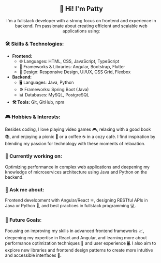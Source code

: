 <!DOCTYPE html>
<html lang="en">
<head>
    <meta charset="UTF-8">
    <meta name="viewport" content="width=device-width, initial-scale=1.0">
</head>
<body>
    <h2 style="text-align: center;">👋 Hi! I'm Patty</h2>
    <p style="text-align: center;">I'm a fullstack developer with a strong focus on frontend and experience in backend. I'm passionate about creating efficient and scalable web applications using:</p>

<h3>🛠️ Skills & Technologies:</h3>
    <ul>
        <li><strong>Frontend:</strong>
            <ul>
                <li>🌐 Languages: HTML, CSS, JavaScript, TypeScript</li>
                <li>🔧 Frameworks & Libraries: Angular, Bootstrap, Flutter</li>
                <li>🎨 Design: Responsive Design, UI/UX, CSS Grid, Flexbox</li>
            </ul>
        </li>
        <li><strong>Backend:</strong>
            <ul>
                <li>🖥️ Languages: Java, Python</li>
                <li>⚙️ Frameworks: Spring Boot (Java)
                <li>📊 Databases: MySQL, PostgreSQL</li>
            </ul>
        </li>
        <li><strong>🛠️ Tools:</strong> Git, GitHub, npm</li>
    </ul>

 <h3>🎮 Hobbies & Interests:</h3>
    <p>Besides coding, I love playing video games 🎮, relaxing with a good book 📚, and enjoying a picnic 🧺 or a coffee ☕ in a cozy café. I find inspiration by blending my passion for technology with these moments of relaxation.</p>

 <h3>🚀 Currently working on:</h3>
    <p>Optimizing performance in complex web applications and deepening my knowledge of microservices architecture using Java and Python on the backend.</p>

<h3>💬 Ask me about:</h3>
    <p>Frontend development with Angular/React ⚛️, designing RESTful APIs in Java or Python 🐍, and best practices in fullstack programming 💻.</p>

 <h3>🎯 Future Goals:</h3>
    <p>Focusing on improving my skills in advanced frontend frameworks 📈, deepening my expertise in React and Angular, and learning more about performance optimization techniques 🚀 and user experience 🖥️. I also aim to explore new libraries and frontend design patterns to create more intuitive and accessible interfaces 🎨.</p>

</body>
</html>
